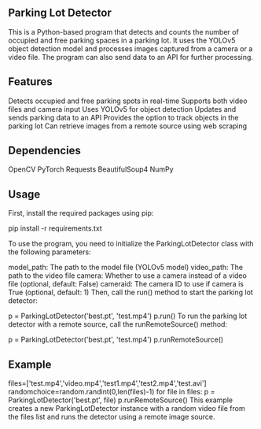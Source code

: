 ## Parking Lot Detector

This is a Python-based program that detects and counts the number of occupied and free parking spaces in a parking lot. It uses the YOLOv5 object detection model and processes images captured from a camera or a video file. The program can also send data to an API for further processing.

## Features
Detects occupied and free parking spots in real-time
Supports both video files and camera input
Uses YOLOv5 for object detection
Updates and sends parking data to an API
Provides the option to track objects in the parking lot
Can retrieve images from a remote source using web scraping
## Dependencies
OpenCV
PyTorch
Requests
BeautifulSoup4
NumPy
## Usage
First, install the required packages using pip:


pip install -r requirements.txt

To use the program, you need to initialize the ParkingLotDetector class with the following parameters:

model_path: The path to the model file (YOLOv5 model)
video_path: The path to the video file
camera: Whether to use a camera instead of a video file (optional, default: False)
cameraid: The camera ID to use if camera is True (optional, default: 1)
Then, call the run() method to start the parking lot detector:


p = ParkingLotDetector('best.pt', 'test.mp4')
p.run()
To run the parking lot detector with a remote source, call the runRemoteSource() method:


p = ParkingLotDetector('best.pt', 'test.mp4')
p.runRemoteSource()
## Example

files=['test.mp4','video.mp4','test1.mp4','test2.mp4','test.avi']
randomchoice=random.randint(0,len(files)-1)
for file in files:
    p = ParkingLotDetector('best.pt', file)
    p.runRemoteSource()
This example creates a new ParkingLotDetector instance with a random video file from the files list and runs the detector using a remote image source.
